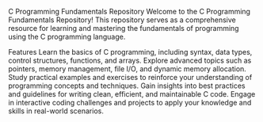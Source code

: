 C Programming Fundamentals Repository
Welcome to the C Programming Fundamentals Repository! This repository serves as a comprehensive resource for learning and mastering the fundamentals of programming using the C programming language.

Features
Learn the basics of C programming, including syntax, data types, control structures, functions, and arrays.
Explore advanced topics such as pointers, memory management, file I/O, and dynamic memory allocation.
Study practical examples and exercises to reinforce your understanding of programming concepts and techniques.
Gain insights into best practices and guidelines for writing clean, efficient, and maintainable C code.
Engage in interactive coding challenges and projects to apply your knowledge and skills in real-world scenarios.
